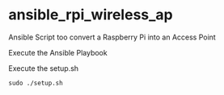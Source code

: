 # ansible_rpi_wireless_ap
Ansible Script too convert a Raspberry Pi into an Access Point

Execute the Ansible Playbook

Execute the setup.sh

```
sudo ./setup.sh
```
